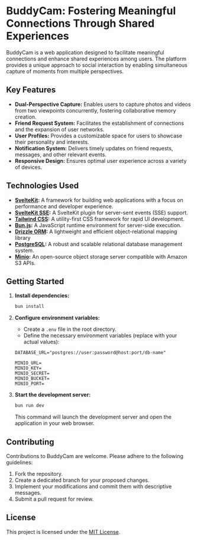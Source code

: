 # BuddyCam: Fostering Meaningful Connections Through Shared Experiences

BuddyCam is a web application designed to facilitate meaningful connections and enhance shared experiences among users. The platform provides a unique approach to social interaction by enabling simultaneous capture of moments from multiple perspectives.

## Key Features

- **Dual-Perspective Capture:** Enables users to capture photos and videos from two viewpoints concurrently, fostering collaborative memory creation.
- **Friend Request System:** Facilitates the establishment of connections and the expansion of user networks.
- **User Profiles:** Provides a customizable space for users to showcase their personality and interests.
- **Notification System:** Delivers timely updates on friend requests, messages, and other relevant events.
- **Responsive Design:** Ensures optimal user experience across a variety of devices.

## Technologies Used

- **[SvelteKit](https://kit.svelte.dev/):** A framework for building web applications with a focus on performance and developer experience.
- **[SvelteKit SSE](https://github.com/razshare/sveltekit-sse):** A SvelteKit plugin for server-sent events (SSE) support.
- **[Tailwind CSS](https://tailwindcss.com/):** A utility-first CSS framework for rapid UI development.
- **[Bun.js](https://bun.sh):** A JavaScript runtime environment for server-side execution.
- **[Drizzle ORM](https://https://orm.drizzle.team/):** A lightweight and efficient object-relational mapping library
- **[PostgreSQL](https://www.postgresql.org/):** A robust and scalable relational database management system.
- **[Minio](https://min.io/):** An open-source object storage server compatible with Amazon S3 APIs.

## Getting Started

1.  **Install dependencies:**

    ```bash
    bun install
    ```

2.  **Configure environment variables:**

    - Create a `.env` file in the root directory.
    - Define the necessary environment variables (replace with your actual values):

    ```
    DATABASE_URL="postgres://user:password@host:port/db-name"

    MINIO_URL=
    MINIO_KEY=
    MINIO_SECRET=
    MINIO_BUCKET=
    MINIO_PORT=
    ```

3.  **Start the development server:**

    ```bash
    bun run dev
    ```

    This command will launch the development server and open the application in your web browser.

## Contributing

Contributions to BuddyCam are welcome. Please adhere to the following guidelines:

1.  Fork the repository.
2.  Create a dedicated branch for your proposed changes.
3.  Implement your modifications and commit them with descriptive messages.
4.  Submit a pull request for review.

## License

This project is licensed under the [MIT License](LICENSE).
